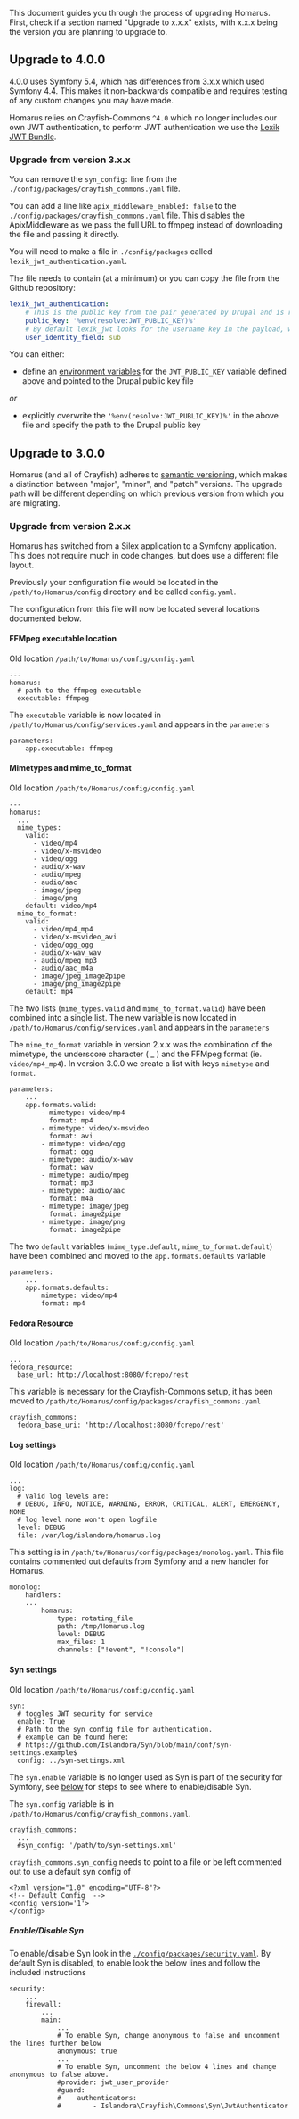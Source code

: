 This document guides you through the process of upgrading Homarus. First, check if a section named "Upgrade to x.x.x" exists, with x.x.x being the version you are planning to upgrade to.

## Upgrade to 4.0.0

4.0.0 uses Symfony 5.4, which has differences from 3.x.x which used Symfony 4.4.
This makes it non-backwards compatible and requires testing of any custom changes you
may have made.

Homarus relies on Crayfish-Commons `^4.0` which no longer includes our own JWT authentication,
to perform JWT authentication we use the [Lexik JWT Bundle](https://github.com/lexik/LexikJWTAuthenticationBundle).

### Upgrade from version 3.x.x

You can remove the `syn_config:` line from the `./config/packages/crayfish_commons.yaml` file.

You can add a line like `apix_middleware_enabled: false` to the `./config/packages/crayfish_commons.yaml` file. 
This disables the ApixMiddleware as we pass the full URL to ffmpeg instead of downloading the file and passing
it directly.

You will need to make a file in `./config/packages` called `lexik_jwt_authentication.yaml`.

The file needs to contain (at a minimum) or you can copy the file from the Github repository:
```yaml
lexik_jwt_authentication:
    # This is the public key from the pair generated by Drupal and is required to validate the JWTs
    public_key: '%env(resolve:JWT_PUBLIC_KEY)%'
    # By default lexik_jwt looks for the username key in the payload, we use sub
    user_identity_field: sub
```

You can either:
* define an [environment variables](https://symfony.com/doc/5.4/configuration.html#configuration-based-on-environment-variables) for
  the `JWT_PUBLIC_KEY` variable defined above and pointed to the Drupal public key file

_or_
* explicitly overwrite the `'%env(resolve:JWT_PUBLIC_KEY)%'` in
  the above file and specify the path to the Drupal public key


## Upgrade to 3.0.0

Homarus (and all of Crayfish) adheres to [semantic versioning](https://semver.org), which makes a distinction between "major", "minor", and "patch" versions. The upgrade path will be different depending on which previous version from which you are migrating.

### Upgrade from version 2.x.x

Homarus has switched from a Silex application to a Symfony application. This does not require much in code changes, but does use a different file layout.

Previously your configuration file would be located in the `/path/to/Homarus/config` directory and be called `config.yaml`.

The configuration from this file will now be located several locations documented below.

#### FFMpeg executable location
Old location `/path/to/Homarus/config/config.yaml`

```
---
homarus:
  # path to the ffmpeg executable
  executable: ffmpeg
```

The `executable` variable is now located in `/path/to/Homarus/config/services.yaml` and appears in the `parameters`

```
parameters:
    app.executable: ffmpeg
```

#### Mimetypes and mime\_to_format
Old location `/path/to/Homarus/config/config.yaml`

```
---
homarus:
  ...
  mime_types:
    valid:
      - video/mp4
      - video/x-msvideo
      - video/ogg
      - audio/x-wav
      - audio/mpeg
      - audio/aac
      - image/jpeg
      - image/png
    default: video/mp4
  mime_to_format:
    valid:
      - video/mp4_mp4
      - video/x-msvideo_avi
      - video/ogg_ogg
      - audio/x-wav_wav
      - audio/mpeg_mp3
      - audio/aac_m4a
      - image/jpeg_image2pipe
      - image/png_image2pipe
    default: mp4
```

The two lists (`mime_types.valid` and `mime_to_format.valid`) have been combined into a single list. The new variable is now located in `/path/to/Homarus/config/services.yaml` and appears in the `parameters`

The `mime_to_format` variable in version 2.x.x was the combination of the mimetype, the underscore character ( _ ) and the FFMpeg format (ie. `video/mp4_mp4`). In version 3.0.0 we create a list with keys `mimetype` and `format`.

```
parameters:
    ...
    app.formats.valid:
        - mimetype: video/mp4
          format: mp4
        - mimetype: video/x-msvideo
          format: avi
        - mimetype: video/ogg
          format: ogg
        - mimetype: audio/x-wav
          format: wav
        - mimetype: audio/mpeg
          format: mp3
        - mimetype: audio/aac
          format: m4a
        - mimetype: image/jpeg
          format: image2pipe
        - mimetype: image/png
          format: image2pipe
```

The two `default` variables (`mime_type.default`, `mime_to_format.default`) have been combined and moved to the `app.formats.defaults` variable

```
parameters:
    ...
    app.formats.defaults:
        mimetype: video/mp4
        format: mp4
```

#### Fedora Resource
Old location `/path/to/Homarus/config/config.yaml`

```
...
fedora_resource:
  base_url: http://localhost:8080/fcrepo/rest
```

This variable is necessary for the Crayfish-Commons setup, it has been moved to `/path/to/Homarus/config/packages/crayfish_commons.yaml`

```
crayfish_commons:
  fedora_base_uri: 'http://localhost:8080/fcrepo/rest'
```

#### Log settings
Old location `/path/to/Homarus/config/config.yaml`

```
...
log:
  # Valid log levels are:
  # DEBUG, INFO, NOTICE, WARNING, ERROR, CRITICAL, ALERT, EMERGENCY, NONE
  # log level none won't open logfile
  level: DEBUG
  file: /var/log/islandora/homarus.log
```

This setting is in `/path/to/Homarus/config/packages/monolog.yaml`. This file contains commented out defaults from Symfony and a new handler for Homarus.

```
monolog:
    handlers:
    ...
        homarus:
            type: rotating_file
            path: /tmp/Homarus.log
            level: DEBUG
            max_files: 1
            channels: ["!event", "!console"]
```

#### Syn settings
Old location `/path/to/Homarus/config/config.yaml`

```
syn:
  # toggles JWT security for service
  enable: True
  # Path to the syn config file for authentication.
  # example can be found here:
  # https://github.com/Islandora/Syn/blob/main/conf/syn-settings.example$
  config: ../syn-settings.xml
```

The `syn.enable` variable is no longer used as Syn is part of the security for Symfony, see [below](#enable-disable-syn) for steps to see where to enable/disable Syn.

The `syn.config` variable is in `/path/to/Homarus/config/crayfish_commons.yaml`.

```
crayfish_commons:
  ...
  #syn_config: '/path/to/syn-settings.xml'
```

`crayfish_commons.syn_config` needs to point to a file or be left commented out to use a default syn config of

```
<?xml version="1.0" encoding="UTF-8"?>
<!-- Default Config  -->
<config version='1'>
</config>
```

##### Enable/Disable Syn
To enable/disable Syn look in the [`./config/packages/security.yaml`](config/packages/security.yaml). By default Syn is disabled, to enable look the below lines and follow the included instructions

```
security:
    ...
    firewall:
        ...
        main:
            ...
            # To enable Syn, change anonymous to false and uncomment the lines further below
            anonymous: true
            ...
            # To enable Syn, uncomment the below 4 lines and change anonymous to false above.
            #provider: jwt_user_provider
            #guard:
            #    authenticators:
            #        - Islandora\Crayfish\Commons\Syn\JwtAuthenticator
```

